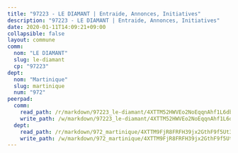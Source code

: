 ```yaml
---
title: "97223 - LE DIAMANT | Entraide, Annonces, Initiatives"
description: "97223 - LE DIAMANT | Entraide, Annonces, Initiatives"
date: 2020-01-11T14:09:21+09:00
collapsible: false
layout: commune
comm:
  nom: "LE DIAMANT"
  slug: le-diamant
  cp: "97223"
dept:
  nom: "Martinique"
  slug: martinique
  num: "972"
peerpad:
  comm:
    read_path: /r/markdown/97223_le-diamant/4XTTM52HWVEo2NoEqqnAhf1L6dbrgMBD2FMZrdu42bdtqM1GH
    write_path: /w/markdown/97223_le-diamant/4XTTM52HWVEo2NoEqqnAhf1L6dbrgMBD2FMZrdu42bdtqM1GH-K3TgUXcKe4KfAZzkZZHqjmeDLXKjocM5SoeF5xwVe3PteBsVqawXxqS1qkQwDgg2iDqoGXZ71a64i3x4fGrsyigqGyuNjq5KdWmW3NsyDZdRfXe5DgyEwqkdBB5eXEiqMB65Gqa5
  dept:
    read_path: /r/markdown/972_martinique/4XTTM9FjR8FRFH39jx2GthF9f5Ut3jiyTsdjpE2SrJvqmXdjo
    write_path: /w/markdown/972_martinique/4XTTM9FjR8FRFH39jx2GthF9f5Ut3jiyTsdjpE2SrJvqmXdjo-K3TgUeaxrptm9NswN2JSgXE3aKS9HKQgEZZxfKsdUeDs9w3MK5eeUTz8x8PBEEF3j1uCcfT9q4aM46ZnJH1PtFEse18Xf51n2ioUCkkCxop5a751j1HQ3bKXvk9CsEq3Wcvzm9gm
---
```


